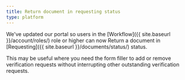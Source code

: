 ```yaml
---
title: Return document in requesting status
type: platform
---
```


We've updated our portal so users in the [Workflow]({{ site.baseurl }}/account/roles/) role or higher can now Return a document in [Requesting]({{ site.baseurl }}/documents/status/) status.

This may be useful where you need the form filler to add or remove verification requests without interrupting other outstanding verification requests.